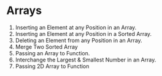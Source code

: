 # Arrays

1. Inserting an Element at any Position in an Array.
2. Inserting an Element at any Position in a Sorted Array.
3. Deleting an Element from any Position in an Array.
4. Merge Two Sorted Array
5. Passing an Array to Function.
6. Interchange the Largest & Smallest Number in an Array.
7. Passing 2D Array to Function